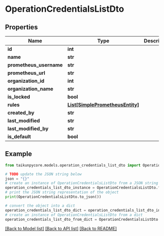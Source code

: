 # OperationCredentialsListDto


## Properties

Name | Type | Description | Notes
------------ | ------------- | ------------- | -------------
**id** | **int** |  | 
**name** | **str** |  | 
**prometheus_username** | **str** |  | 
**prometheus_url** | **str** |  | 
**organization_id** | **int** |  | 
**organization_name** | **str** |  | 
**is_locked** | **bool** |  | 
**rules** | [**List[SimplePrometheusEntity]**](SimplePrometheusEntity.md) |  | 
**created_by** | **str** |  | 
**last_modified** | **str** |  | 
**last_modified_by** | **str** |  | 
**is_default** | **bool** |  | 

## Example

```python
from taikunpycore.models.operation_credentials_list_dto import OperationCredentialsListDto

# TODO update the JSON string below
json = "{}"
# create an instance of OperationCredentialsListDto from a JSON string
operation_credentials_list_dto_instance = OperationCredentialsListDto.from_json(json)
# print the JSON string representation of the object
print(OperationCredentialsListDto.to_json())

# convert the object into a dict
operation_credentials_list_dto_dict = operation_credentials_list_dto_instance.to_dict()
# create an instance of OperationCredentialsListDto from a dict
operation_credentials_list_dto_from_dict = OperationCredentialsListDto.from_dict(operation_credentials_list_dto_dict)
```
[[Back to Model list]](../README.md#documentation-for-models) [[Back to API list]](../README.md#documentation-for-api-endpoints) [[Back to README]](../README.md)


